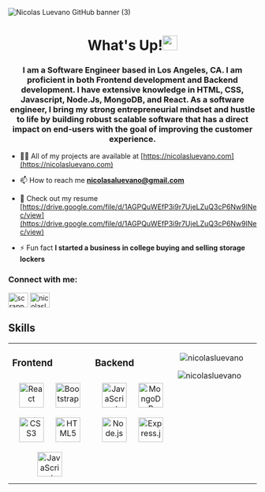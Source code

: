 ![Nicolas Luevano GitHub banner (3)](https://user-images.githubusercontent.com/64442298/110597859-f181d680-8135-11eb-919a-50bc9db16495.gif)


<h1 align="center">What's Up!<img src="https://raw.githubusercontent.com/MartinHeinz/MartinHeinz/master/wave.gif" width="30px"></h1>
<h3 align="center">I am a Software Engineer based in Los Angeles, CA. I am proficient in both Frontend development and Backend development. I have extensive knowledge in HTML, CSS, Javascript, Node.Js, MongoDB, and React. As a software engineer, I bring my strong entrepreneurial mindset and hustle to life by building robust scalable software that has a direct impact on end-users with the goal of improving the customer experience.</h3>

- 👨‍💻 All of my projects are available at [https://nicolasluevano.com](https://nicolasluevano.com)

- 📫 How to reach me **nicolasaluevano@gmail.com**

- 📄 Check out my resume [https://drive.google.com/file/d/1AGPQuWEfP3i9r7UjeLZuQ3cP6Nw9lNec/view](https://drive.google.com/file/d/1AGPQuWEfP3i9r7UjeLZuQ3cP6Nw9lNec/view)

- ⚡ Fun fact **I started a business in college buying and selling storage lockers**

<h3 align="left">Connect with me:</h3>
<p align="left">
<a href="https://twitter.com/scrappycoder" target="blank"><img align="center" src="https://cdn.jsdelivr.net/npm/simple-icons@3.0.1/icons/twitter.svg" alt="scrappycoder" height="30" width="40" /></a>
<a href="https://linkedin.com/in/nicolasluevano" target="blank"><img align="center" src="https://cdn.jsdelivr.net/npm/simple-icons@3.0.1/icons/linkedin.svg" alt="nicolasluevano" height="30" width="40" /></a>
</p>

## Skills  
<table><tr><td valign="top" width="33%">
 
### Frontend  
 
<div align="center">  
<img style="margin: 10px" src="https://profilinator.rishav.dev/skills-assets/react-original-wordmark.svg" alt="React" height="50" />  
<img style="margin: 10px" src="https://profilinator.rishav.dev/skills-assets/bootstrap-plain.svg" alt="Bootstrap" height="50" />  
<img style="margin: 10px" src="https://profilinator.rishav.dev/skills-assets/css3-original-wordmark.svg" alt="CSS3" height="50" />  
<img style="margin: 10px" src="https://profilinator.rishav.dev/skills-assets/html5-original-wordmark.svg" alt="HTML5" height="50" />  
<img style="margin: 10px" src="https://profilinator.rishav.dev/skills-assets/javascript-original.svg" alt="JavaScript" height="50" />  
</div>
</td><td valign="top" width="33%">
 
### Backend  
 
<div align="center">  
<img style="margin: 10px" src="https://profilinator.rishav.dev/skills-assets/javascript-original.svg" alt="JavaScript" height="50" /> 
<img style="margin: 10px" src="https://profilinator.rishav.dev/skills-assets/mongodb-original-wordmark.svg" alt="MongoDB" height="50" />  
<img style="margin: 10px" src="https://profilinator.rishav.dev/skills-assets/nodejs-original-wordmark.svg" alt="Node.js" height="50" />  
<img style="margin: 10px" src="https://profilinator.rishav.dev/skills-assets/express-original-wordmark.svg" alt="Express.js" height="50" />  
</div>
</td><td valign="top" width="33%">

<p>&nbsp;<img align="center" src="https://github-readme-stats.vercel.app/api?username=nicolasluevano&show_icons=true&locale=en" alt="nicolasluevano" /></p>

<p><img align="center" src="https://github-readme-streak-stats.herokuapp.com/?user=nicolasluevano&" alt="nicolasluevano" /></p>
